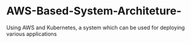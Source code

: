 # AWS-Based-System-Architeture-
Using AWS and Kubernetes, a system which can be used for deploying various applications

